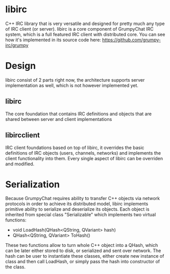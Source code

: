 # libirc
C++ IRC library that is very versatile and designed for pretty much any type of IRC client (or server). libirc is a core component of GrumpyChat IRC system, which is a full featured IRC client with distributed core. You can see how it's implemented in its source code here: https://github.com/grumpy-irc/grumpy

# Design
libirc consist of 2 parts right now, the architecture supports server implementation as well, which is not however implemented yet.

## libirc
The core foundation that contains IRC definitions and objects that are shared between server and client implementations

## libircclient
IRC client foundations based on top of libirc, it overrides the basic definitions of IRC objects (users, channels, networks) and implements the client functionality into them. Every single aspect of libirc can be overriden and modified.

# Serialization
Because GrumpyChat requires ability to transfer C++ objects via network protocols in order to achieve its distributed model, libirc implements primitive ability to serialize and deserialize its objects. Each object is inherited from special class "Serializable" which implements two virtual functions:

* void LoadHash(QHash<QString, QVariant> hash)
* QHash<QString, QVariant> ToHash()

These two functions allow to turn whole C++ object into a QHash, which can be later either stored to disk, or serialized and sent over network. The hash can be user to instantiate these classes, either create new instance of class and then call LoadHash, or simply pass the hash into constructor of the class.
